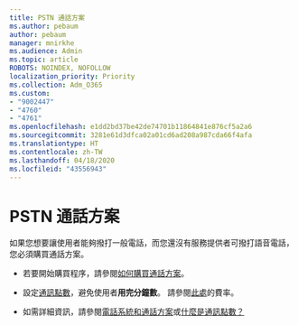 ```yaml
---
title: PSTN 通話方案
ms.author: pebaum
author: pebaum
manager: mnirkhe
ms.audience: Admin
ms.topic: article
ROBOTS: NOINDEX, NOFOLLOW
localization_priority: Priority
ms.collection: Adm_O365
ms.custom:
- "9002447"
- "4760"
- "4761"
ms.openlocfilehash: e1dd2bd37be42de74701b11864841e876cf5a2a6
ms.sourcegitcommit: 3281e61d3dfca02a01cd6ad208a987cda66f4afa
ms.translationtype: HT
ms.contentlocale: zh-TW
ms.lasthandoff: 04/18/2020
ms.locfileid: "43556943"
---
```

# <a name="pstn-calling-plans"></a>PSTN 通話方案

如果您想要讓使用者能夠撥打一般電話，而您還沒有服務提供者可撥打語音電話，您必須購買通話方案。

- 若要開始購買程序，請參閱[如何購買通話方案](https://docs.microsoft.com/MicrosoftTeams/calling-plans-for-office-365)。

- 設定[通訊點數](https://docs.microsoft.com/microsoftteams/set-up-communications-credits-for-your-organization)，避免使用者**用完分鐘數**。 請參閱[此處](https://products.office.com/microsoft-teams/voice-calling)的費率。 

- 如需詳細資訊，請參閱[電話系統和通話方案](https://docs.microsoft.com/MicrosoftTeams/calling-plan-landing-page)或[什麼是通訊點數？](https://docs.microsoft.com/microsoftteams/what-are-communications-credits)
